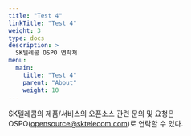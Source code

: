 ```yaml
---
title: "Test 4"
linkTitle: "Test 4"
weight: 3
type: docs
description: >
  SK텔레콤 OSPO 연락처
menu:
  main:
    title: "Test 4"
    parent: "About"
    weight: 10
---
```


SK텔레콤의 제품/서비스의 오픈소스 관련 문의 및 요청은 OSPO(opensource@sktelecom.com)로 연락할 수 있다.